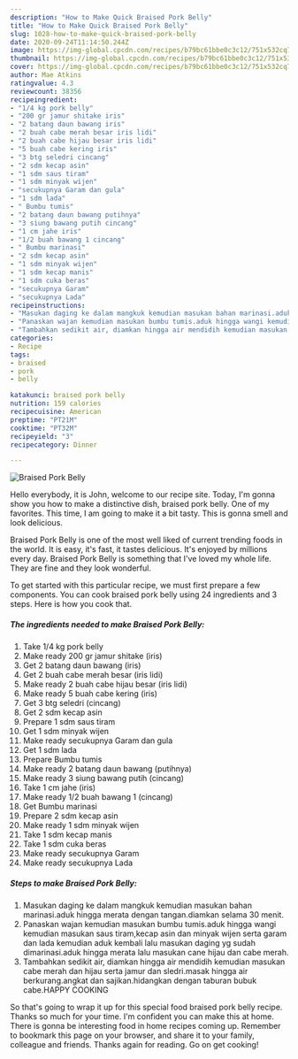 ```yaml
---
description: "How to Make Quick Braised Pork Belly"
title: "How to Make Quick Braised Pork Belly"
slug: 1028-how-to-make-quick-braised-pork-belly
date: 2020-09-24T11:14:50.244Z
image: https://img-global.cpcdn.com/recipes/b79bc61bbe0c3c12/751x532cq70/braised-pork-belly-foto-resep-utama.jpg
thumbnail: https://img-global.cpcdn.com/recipes/b79bc61bbe0c3c12/751x532cq70/braised-pork-belly-foto-resep-utama.jpg
cover: https://img-global.cpcdn.com/recipes/b79bc61bbe0c3c12/751x532cq70/braised-pork-belly-foto-resep-utama.jpg
author: Mae Atkins
ratingvalue: 4.3
reviewcount: 38356
recipeingredient:
- "1/4 kg pork belly"
- "200 gr jamur shitake iris"
- "2 batang daun bawang iris"
- "2 buah cabe merah besar iris lidi"
- "2 buah cabe hijau besar iris lidi"
- "5 buah cabe kering iris"
- "3 btg seledri cincang"
- "2 sdm kecap asin"
- "1 sdm saus tiram"
- "1 sdm minyak wijen"
- "secukupnya Garam dan gula"
- "1 sdm lada"
- " Bumbu tumis"
- "2 batang daun bawang putihnya"
- "3 siung bawang putih cincang"
- "1 cm jahe iris"
- "1/2 buah bawang 1 cincang"
- " Bumbu marinasi"
- "2 sdm kecap asin"
- "1 sdm minyak wijen"
- "1 sdm kecap manis"
- "1 sdm cuka beras"
- "secukupnya Garam"
- "secukupnya Lada"
recipeinstructions:
- "Masukan daging ke dalam mangkuk kemudian masukan bahan marinasi.aduk hingga merata dengan tangan.diamkan selama 30 menit."
- "Panaskan wajan kemudian masukan bumbu tumis.aduk hingga wangi kemudian masukan saus tiram,kecap asin dan minyak wijen serta garam dan lada kemudian aduk kembali lalu masukan daging yg sudah dimarinasi.aduk hingga merata lalu masukan cane hijau dan cabe merah."
- "Tambahkan sedikit air, diamkan hingga air mendidih kemudian masukan cabe merah dan hijau serta jamur dan sledri.masak hingga air berkurang.angkat dan sajikan.hidangkan dengan taburan bubuk cabe.HAPPY COOKING"
categories:
- Recipe
tags:
- braised
- pork
- belly

katakunci: braised pork belly 
nutrition: 159 calories
recipecuisine: American
preptime: "PT21M"
cooktime: "PT32M"
recipeyield: "3"
recipecategory: Dinner

---
```



![Braised Pork Belly](https://img-global.cpcdn.com/recipes/b79bc61bbe0c3c12/751x532cq70/braised-pork-belly-foto-resep-utama.jpg)

Hello everybody, it is John, welcome to our recipe site. Today, I'm gonna show you how to make a distinctive dish, braised pork belly. One of my favorites. This time, I am going to make it a bit tasty. This is gonna smell and look delicious.



Braised Pork Belly is one of the most well liked of current trending foods in the world. It is easy, it's fast, it tastes delicious. It's enjoyed by millions every day. Braised Pork Belly is something that I've loved my whole life. They are fine and they look wonderful.


To get started with this particular recipe, we must first prepare a few components. You can cook braised pork belly using 24 ingredients and 3 steps. Here is how you cook that.

<!--inarticleads1-->

##### The ingredients needed to make Braised Pork Belly:

1. Take 1/4 kg pork belly
1. Make ready 200 gr jamur shitake (iris)
1. Get 2 batang daun bawang (iris)
1. Get 2 buah cabe merah besar (iris lidi)
1. Make ready 2 buah cabe hijau besar (iris lidi)
1. Make ready 5 buah cabe kering (iris)
1. Get 3 btg seledri (cincang)
1. Get 2 sdm kecap asin
1. Prepare 1 sdm saus tiram
1. Get 1 sdm minyak wijen
1. Make ready secukupnya Garam dan gula
1. Get 1 sdm lada
1. Prepare  Bumbu tumis
1. Make ready 2 batang daun bawang (putihnya)
1. Make ready 3 siung bawang putih (cincang)
1. Take 1 cm jahe (iris)
1. Make ready 1/2 buah bawang 1 (cincang)
1. Get  Bumbu marinasi
1. Prepare 2 sdm kecap asin
1. Make ready 1 sdm minyak wijen
1. Take 1 sdm kecap manis
1. Take 1 sdm cuka beras
1. Make ready secukupnya Garam
1. Make ready secukupnya Lada




<!--inarticleads2-->

##### Steps to make Braised Pork Belly:

1. Masukan daging ke dalam mangkuk kemudian masukan bahan marinasi.aduk hingga merata dengan tangan.diamkan selama 30 menit.
1. Panaskan wajan kemudian masukan bumbu tumis.aduk hingga wangi kemudian masukan saus tiram,kecap asin dan minyak wijen serta garam dan lada kemudian aduk kembali lalu masukan daging yg sudah dimarinasi.aduk hingga merata lalu masukan cane hijau dan cabe merah.
1. Tambahkan sedikit air, diamkan hingga air mendidih kemudian masukan cabe merah dan hijau serta jamur dan sledri.masak hingga air berkurang.angkat dan sajikan.hidangkan dengan taburan bubuk cabe.HAPPY COOKING




So that's going to wrap it up for this special food braised pork belly recipe. Thanks so much for your time. I'm confident you can make this at home. There is gonna be interesting food in home recipes coming up. Remember to bookmark this page on your browser, and share it to your family, colleague and friends. Thanks again for reading. Go on get cooking!

